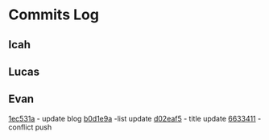 # Commits Log

## Icah

## Lucas

## Evan
[1ec531a](https://github.com/Icahpv/cpnt201-a4/commit/1ec531a50bc8fd1f4c79d79b239950ac6520b286) - update blog
[b0d1e9a](https://github.com/Icahpv/cpnt201-a4/commit/b0d1e9a3b038e75ec54515c6329948998d645238) -list update
[d02eaf5](https://github.com/Icahpv/cpnt201-a4/commit/d02eaf5e4eb5d41489d052caa20e4f259ac2cc08) - title update
[6633411](https://github.com/Icahpv/cpnt201-a4/commit/663341118b1dc08825890d6a947930c01f48d7a4) - conflict push

